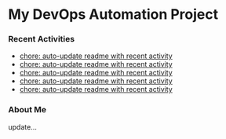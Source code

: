 # My DevOps Automation Project

### Recent Activities
<!-- activity:START -->
- [chore: auto-update readme with recent activity](https://github.com/kaigiii/mybowling-app/commit/008b6f942001e9a1445f38e0f969482144771b72)
- [chore: auto-update readme with recent activity](https://github.com/kaigiii/mybowling-app/commit/008f466b6cc393b15da3f4c90d6bd4bb43b5dcb2)
- [chore: auto-update readme with recent activity](https://github.com/kaigiii/mybowling-app/commit/22c6c48b1990df9ac7d0e54dda4af25fbe177e26)
- [chore: auto-update readme with recent activity](https://github.com/kaigiii/mybowling-app/commit/71d5aff5f915ce1c4d5cced9fccf01933b7ab872)
- [chore: auto-update readme with recent activity](https://github.com/kaigiii/mybowling-app/commit/ed62b064e9c2bff0f1bec885aea27754013abbd5)
<!-- activity:END -->

### About Me
<!-- MYLINKS:START -->
<!-- MYLINKS:END -->

update...
